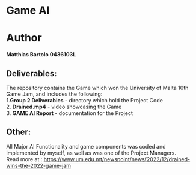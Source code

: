 # Game AI

# Author
**Matthias Bartolo 0436103L**

## Deliverables:
The repository contains the Game which won the University of Malta 10th Game Jam, and includes the following:<br />
1.**Group 2 Deliverables** - directory which hold the Project Code<br />
2. **Drained.mp4** - video showcasing the Game<br />
3. **GAME AI Report** - documentation for the Project<br />

## Other:
All Major AI Functionality and game components was coded and implemented by myself, as well as was one of the Project Managers.<br />
Read more at : https://www.um.edu.mt/newspoint/news/2022/12/drained-wins-the-2022-game-jam 
